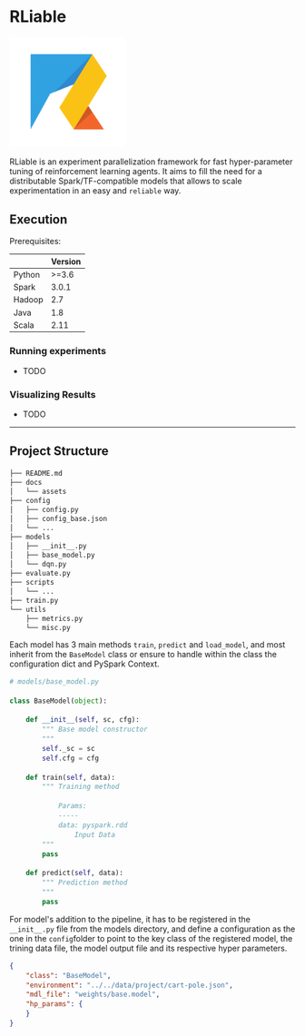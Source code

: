 # RLiable 

<img src="docs/assets/rliable-logo.png" style="zoom:40%;" />


RLiable is an experiment parallelization framework for fast hyper-parameter tuning of reinforcement learning agents. It aims to fill the need for a distributable Spark/TF-compatible models that allows to scale experimentation in an easy and `reliable` way.


## Execution

Prerequisites:

|        | Version |
| ------ | ------- |
| Python | >=3.6   |
| Spark | 3.0.1  |
| Hadoop | 2.7  |
| Java | 1.8  |
| Scala | 2.11  |


### Running experiments

- TODO

### Visualizing Results

- TODO

---

## Project Structure

```
├── README.md
├── docs
│   └── assets
├── config
│   ├── config.py
│   ├── config_base.json
│   └── ...
├── models
│   ├── __init__.py
│   ├── base_model.py
│   └── dqn.py
├── evaluate.py
├── scripts
│   └── ...
├── train.py
└── utils
    ├── metrics.py
    └── misc.py
```

Each model has 3 main methods `train`, `predict` and  `load_model`, and most inherit from the `BaseModel` class or ensure to handle within the class the configuration dict and PySpark Context.  

```python
# models/base_model.py

class BaseModel(object):

    def __init__(self, sc, cfg):
        """ Base model constructor
        """
        self._sc = sc
        self.cfg = cfg

    def train(self, data):
        """ Training method

            Params:
            -----
            data: pyspark.rdd
                Input Data
        """
        pass
    
    def predict(self, data):
        """ Prediction method
        """
        pass
```



For model's addition to the pipeline, it has to be registered in the `__init__.py` file from the models directory, and define a configuration as the one in the `config`folder to point to the key class of the registered model, the trining data file, the model output file and its respective hyper parameters.

```json
{
    "class": "BaseModel",
    "environment": "../../data/project/cart-pole.json",
    "mdl_file": "weights/base.model",
    "hp_params": {
    }
}
```

